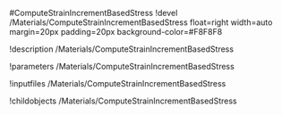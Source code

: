 <!-- MOOSE Object Documentation Stub: Remove this when content is added. -->
#ComputeStrainIncrementBasedStress
!devel /Materials/ComputeStrainIncrementBasedStress float=right width=auto margin=20px padding=20px background-color=#F8F8F8

!description /Materials/ComputeStrainIncrementBasedStress

!parameters /Materials/ComputeStrainIncrementBasedStress

!inputfiles /Materials/ComputeStrainIncrementBasedStress

!childobjects /Materials/ComputeStrainIncrementBasedStress
